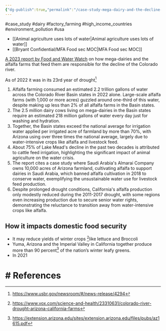 ```yaml
---
{"dg-publish":true,"permalink":"/case-study-mega-dairy-and-the-decline-of-the-colorado-river/","tags":["#animal_feed","#case_study","#dairy","#factory_farming","#high_income_countries","#environment_pollution","#usa"],"created":"2025-10-23T17:42:43.764+01:00","updated":"2025-10-23T19:18:51.102+01:00"}
---
```


#case_study #dairy #factory_farming #high_income_countries #environment_pollution #usa  

- [[Animal agriculture uses lots of water\|Animal agriculture uses lots of water]]
- [[Bryant Confidential/MFA Food sec MOC\|MFA Food sec MOC]] 

[A 2023 report by Food and Water Watch](https://www.foodandwaterwatch.org/2023/08/08/big-ag-is-draining-the-colorado-river-dry/#conclusion-and-recommendations) on how mega-dairies and the alfalfa farms that feed them are responsible for the decline of the Colorado river. 

As of 2022 it was in its 23rd year of drought[^2]

1. Alfalfa farming consumed an estimated 2.2 trillion gallons of water across the Colorado River Basin states in 2022 alone. Large-scale alfalfa farms (with 1,000 or more acres) guzzled around one-third of this water, despite making up less than 2% of all alfalfa farms in the Basin states.
2. The 2.5 million dairy cows living on mega-dairies in the Basin states require an estimated 218 million gallons of water every day just for washing and hydration.
3. Together, the Basin states exceed the national average for irrigation water applied per irrigated acre of farmland by more than 70%, with Arizona using over three times the national average, largely due to water-intensive crops like alfalfa and livestock feed.
4. About 75% of Lake Mead's decline in the past two decades is attributed to cattle feed irrigation, highlighting the significant impact of animal agriculture on the water crisis.
5. The report cites a case study where Saudi Arabia's Almarai Company owns 10,000 acres of Arizona farmland, cultivating alfalfa to support dairies in Saudi Arabia, which banned alfalfa cultivation in 2018 to conserve water, exemplifying the unsustainable water use for livestock feed production.
6. Despite prolonged drought conditions, California's alfalfa production only modestly reduced during the 2011-2017 drought, with some regions even increasing production due to secure senior water rights, demonstrating the reluctance to transition away from water-intensive crops like alfalfa.

## How it impacts domestic food security
- It may reduce yields of winter crops [^3]like lettuce and Broccoli
- Yuma, Arizona and the Imperial Valley in California together produce more than 90 percent[^1] of the nation’s winter leafy greens.
- In 2021 
# # References

[^1]: https://extension.arizona.edu/sites/extension.arizona.edu/files/pubs/az1615.pdf
[^2]: https://www.usbr.gov/newsroom/#/news-release/4294
[^3]: https://www.vox.com/science-and-health/23310631/colorado-river-drought-arizona-california-farms
